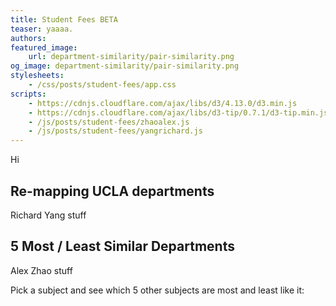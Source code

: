 ```yaml
---
title: Student Fees BETA
teaser: yaaaa.
authors:
featured_image:
    url: department-similarity/pair-similarity.png
og_image: department-similarity/pair-similarity.png
stylesheets:
    - /css/posts/student-fees/app.css
scripts:
    - https://cdnjs.cloudflare.com/ajax/libs/d3/4.13.0/d3.min.js
    - https://cdnjs.cloudflare.com/ajax/libs/d3-tip/0.7.1/d3-tip.min.js
    - /js/posts/student-fees/zhaoalex.js
    - /js/posts/student-fees/yangrichard.js
---
```


Hi

## Re-mapping UCLA departments

Richard Yang stuff

<div class='bar-chart'></div>

## 5 Most / Least Similar Departments

Alex Zhao stuff

<div id='donut-chart'></div>

Pick a subject and see which 5 other subjects are most and least like it:

